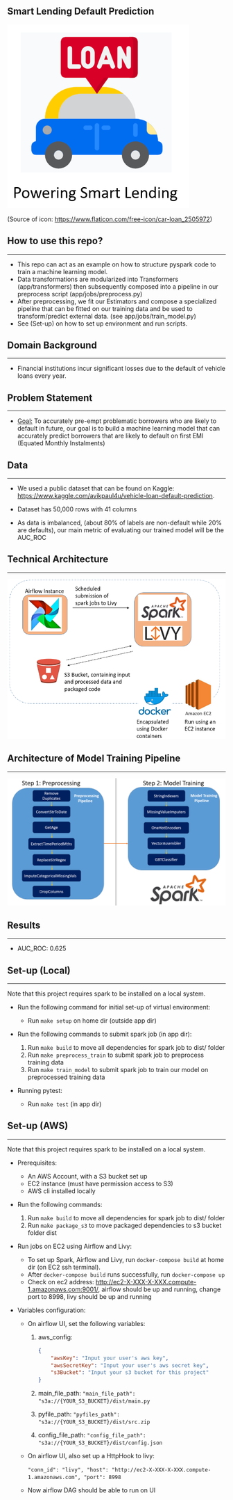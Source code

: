 ## Smart Lending Default Prediction

![Screenshot](docs/images/project_icon.PNG)

(Source of icon: https://www.flaticon.com/free-icon/car-loan_2505972)

## How to use this repo?
---
* This repo can act as an example on how to structure pyspark code to train a machine learning model.
* Data transformations are modularized into Transformers (app/transformers) then subsequently composed into a pipeline in our preprocess script (app/jobs/preprocess.py)
* After preprocessing, we fit our Estimators and compose a specialized pipeline that can be fitted on our training data and be used to transform/predict external data. (see app/jobs/train_model.py)
* See (Set-up) on how to set up environment and run scripts.


## Domain Background
---

* Financial institutions incur significant losses due to the default of vehicle loans every year.

  
## Problem Statement
---

* <ins>Goal:</ins> To accurately pre-empt problematic borrowers who are likely to default in future, our goal is to build a machine learning model that can accurately predict borrowers that are likely to default on first EMI (Equated Monthly Instalments)


## Data
---
* We used a public dataset that can be found on Kaggle: https://www.kaggle.com/avikpaul4u/vehicle-loan-default-prediction.

* Dataset has 50,000 rows with 41 columns

* As data is imbalanced, (about 80% of labels are non-default while 20% are defaults), our main metric of evaluating our trained model will be the AUC_ROC

## Technical Architecture
---
![TechArch](docs/images/technical_architecture.PNG)


## Architecture of Model Training Pipeline
---
![Screenshot](docs/images/modelling_architecture.PNG)


## Results
---
* AUC_ROC: 0.625

## Set-up (Local)
---
Note that this project requires spark to be installed on a local system. 

* Run the following command for initial set-up of virtual environment:
    * Run ```make setup``` on home dir (outside app dir)

* Run the following commands to submit spark job (in app dir):  
    1. Run ```make build``` to move all dependencies for spark job to dist/ folder
    2. Run ```make preprocess_train``` to submit spark job to preprocess training data
    3. Run ```make train_model``` to submit spark job to train our model on preprocessed training data

* Running pytest:  
    * Run ```make test``` (in app dir)

## Set-up (AWS)
---
Note that this project requires spark to be installed on a local system. 

* Prerequisites:
    * An AWS Account, with a S3 bucket set up
    * EC2 instance (must have permission access to S3)
    * AWS cli installed locally


* Run the following commands:  
    1. Run ```make build``` to move all dependencies for spark job to dist/ folder
    2. Run ```make package_s3``` to move packaged dependencies to s3 bucket folder dist

* Run jobs on EC2 using Airflow and Livy:  
    * To set up Spark, Airflow and Livy, run ```docker-compose build``` at home dir (on EC2 ssh terminal).
    * After ```docker-compose build``` runs successfully, run ```docker-compose up```
    * Check on ec2 address: http://ec2-X-XXX-X-XXX.compute-1.amazonaws.com:9001/, airflow should be up and running, change port to 8998, livy should be up and running

* Variables configuration:

    * On airflow UI, set the following variables:
        1. aws_config:
            ```json
            {
                "awsKey": "Input your user's aws key",
                "awsSecretKey": "Input your user's aws secret key",
                "s3Bucket": "Input your s3 bucket for this project"
            }
            ```
        
        2. main_file_path:
            ```"main_file_path": "s3a://{YOUR_S3_BUCKET}/dist/main.py```

        3. pyfile_path:
            ```"pyfiles_path": "s3a://{YOUR_S3_BUCKET}/dist/src.zip``` 

        4. config_file_path:
            ```"config_file_path": "s3a://{YOUR_S3_BUCKET}/dist/config.json``` 

    * On airflow UI, also set up a HttpHook to livy:

        ```"conn_id": "livy", "host": "http://ec2-X-XXX-X-XXX.compute-1.amazonaws.com", "port": 8998```

    * Now airflow DAG should be able to run on UI 